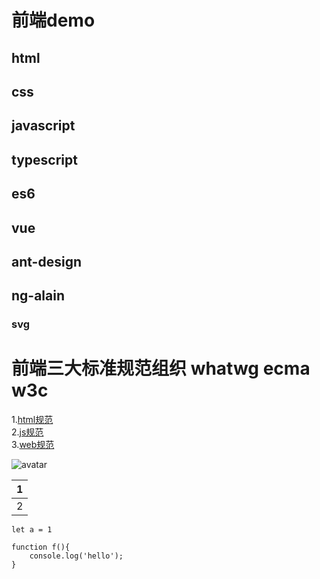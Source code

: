 # 前端demo
## html
## css
## javascript
## typescript
## es6
## vue
## ant-design
## ng-alain
### svg 

# 前端三大标准规范组织 whatwg ecma w3c
1.[html规范](https://html.spec.whatwg.org/)  
2.[js规范](https://www.ecma-international.org/ecma-262/)  
3.[web规范](https://www.w3.org/standards/webdesign/)


![avatar](/user/desktop/doge.png)

| 1 |
|---|
| 2 |

`let a = 1` 
```
function f(){
    console.log('hello');
}
```

